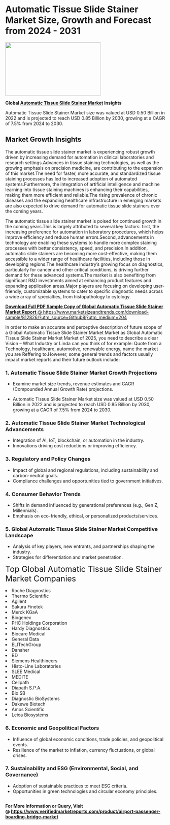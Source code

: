 <H1>Automatic Tissue Slide Stainer Market Size, Growth and Forecast from 2024 - 2031</H1><img class="aligncenter size-medium wp-image-584254" src="https://thirdeyenews.in/wp-content/uploads/2024/09/Global-Market-Research-300x168.jpeg" alt="" width="300" height="168" /><p><strong>Global&nbsp;<a href="https://www.marketsizeandtrends.com/download-sample/812826/?utm_source=Github8j?utm_medium=204">Automatic Tissue Slide Stainer Market</a> Insights</strong></p><p>Automatic Tissue Slide Stainer Market size was valued at USD 0.50 Billion in 2022 and is projected to reach USD 0.85 Billion by 2030, growing at a CAGR of 7.5% from 2024 to 2030.</p><p><h2>Market Growth Insights</h2> <p>The automatic tissue slide stainer market is experiencing robust growth driven by increasing demand for automation in clinical laboratories and research settings.Advances in tissue staining technologies, as well as the growing emphasis on precision medicine, are contributing to the expansion of this market.The need for faster, more accurate, and standardized tissue staining processes has led to increased adoption of automated systems.Furthermore, the integration of artificial intelligence and machine learning into tissue staining machines is enhancing their capabilities, making them more efficient and reliable.The rising prevalence of chronic diseases and the expanding healthcare infrastructure in emerging markets are also expected to drive demand for automatic tissue slide stainers over the coming years.</p> <p><a href="#"></a></p> <p>The automatic tissue slide stainer market is poised for continued growth in the coming years.This is largely attributed to several key factors: first, the increasing preference for automation in laboratory procedures, which helps improve efficiency and reduce human errors.Second, advancements in technology are enabling these systems to handle more complex staining processes with better consistency, speed, and precision.In addition, automatic slide stainers are becoming more cost-effective, making them accessible to a wider range of healthcare facilities, including those in developing regions.The healthcare industry’s growing focus on diagnostics, particularly for cancer and other critical conditions, is driving further demand for these advanced systems.The market is also benefiting from significant R&D investments aimed at enhancing product features and expanding application areas.Major players are focusing on developing user-friendly, customizable systems to cater to specific diagnostic needs across a wide array of specialties, from histopathology to cytology.</p> <p><a href="#"></p><p><span class=""><strong>Download Full PDF Sample Copy of Global Automatic Tissue Slide Stainer Market Report</strong> @ <a href="https://www.marketsizeandtrends.com/download-sample/812826/?utm_source=Github8j?utm_medium=204" target="_blank">https://www.marketsizeandtrends.com/download-sample/812826/?utm_source=Github8j?utm_medium=204</a></span></p><p>In order to make an accurate and perceptive description of future scope of a Global&nbsp;Automatic Tissue Slide Stainer Market Market as Global&nbsp;Automatic Tissue Slide Stainer Market Market of 2025, you need to describe a clear Vision &ndash; What Industry or Linda can you think of for example: Quote from a Technology, healthcare, automotive, renewable energy, name the market you are Reffering to.However, some general trends and factors usually impact market reports and their future outlook include:</p><h3>1.&nbsp;<strong>Automatic Tissue Slide Stainer Market Growth Projections</strong></h3><ul><li>Examine market size trends, revenue estimates and CAGR (Compounded Annual Growth Rate) projections.</li><li><p>Automatic Tissue Slide Stainer Market size was valued at USD 0.50 Billion in 2022 and is projected to reach USD 0.85 Billion by 2030, growing at a CAGR of 7.5% from 2024 to 2030.</p></li></ul><h3>2.&nbsp;<strong>Automatic Tissue Slide Stainer Market Technological Advancements</strong></h3><ul><li>Integration of AI, IoT, blockchain, or automation in the industry.</li><li>Innovations driving cost reductions or improving efficiency.</li></ul><h3>3.&nbsp;<strong>Regulatory and Policy Changes</strong></h3><ul><li>Impact of global and regional regulations, including sustainability and carbon-neutral goals.</li><li>Compliance challenges and opportunities tied to government initiatives.</li></ul><h3>4.&nbsp;<strong>Consumer Behavior Trends</strong></h3><ul><li>Shifts in demand influenced by generational preferences (e.g., Gen Z, Millennials).</li><li>Emphasis on eco-friendly, ethical, or personalized products/services.</li></ul><h3>5.&nbsp;<strong>Global Automatic Tissue Slide Stainer Market Competitive Landscape</strong></h3><ul><li>Analysis of key players, new entrants, and partnerships shaping the industry.</li><li>Strategies for differentiation and market penetration.</li></ul><p data-pm-slice="1 1 []"><span style="color: inherit; font-family: inherit; font-size: 25px;">Top Global Automatic Tissue Slide Stainer Market Companies</span></p><div class="" data-test-id=""><p><li>Roche Diagnostics</li><li> Thermo Scientific</li><li> Agilent</li><li> Sakura Finetek</li><li> Merck KGaA</li><li> Biogenex</li><li> PHC Holdings Corporation</li><li> Hardy Diagnostics</li><li> Biocare Medical</li><li> General Data</li><li> ELITechGroup</li><li> Danaher</li><li> BD</li><li> Siemens Healthineers</li><li> Histo-Line Laboratories</li><li> SLEE Medical</li><li> MEDITE</li><li> Cellpath</li><li> Diapath S.P.A.</li><li> Bio SB</li><li> Diagnostic BioSystems</li><li> Dakewe Biotech</li><li> Amos Scientific</li><li> Leica Biosystems</li></p></div><h3>6.&nbsp;<strong>Economic and Geopolitical Factors</strong></h3><ul><li>Influence of global economic conditions, trade policies, and geopolitical events.</li><li>Resilience of the market to inflation, currency fluctuations, or global crises.</li></ul><h3>7.&nbsp;<strong>Sustainability and ESG (Environmental, Social, and Governance)</strong></h3><ul><li>Adoption of sustainable practices to meet ESG criteria.</li><li>Opportunities in green technologies and circular economy principles.</li></ul><h2><strong style="font-size: 14px;">For More Information or Query, Visit @&nbsp;</strong><a style="background-color: #ffffff; font-size: 14px;" href="https://www.marketsizeandtrends.com/report/automatic-tissue-slide-stainer-market/" target="_blank">https://www.verifiedmarketreports.com/product/airport-passenger-boarding-bridge-market</a></h2>